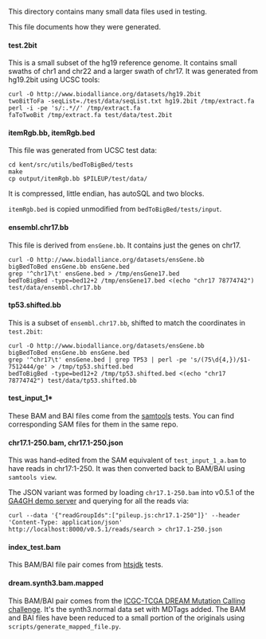 This directory contains many small data files used in testing.

This file documents how they were generated.


#### test.2bit

This is a small subset of the hg19 reference genome. It contains small swaths
of chr1 and chr22 and a larger swath of chr17. It was generated from hg19.2bit
using UCSC tools:

    curl -O http://www.biodalliance.org/datasets/hg19.2bit
    twoBitToFa -seqList=./test/data/seqList.txt hg19.2bit /tmp/extract.fa
    perl -i -pe 's/:.*//' /tmp/extract.fa
    faToTwoBit /tmp/extract.fa test/data/test.2bit


#### itemRgb.bb, itemRgb.bed

This file was generated from UCSC test data:

    cd kent/src/utils/bedToBigBed/tests
    make
    cp output/itemRgb.bb $PILEUP/test/data/

It is compressed, little endian, has autoSQL and two blocks.

`itemRgb.bed` is copied unmodified from `bedToBigBed/tests/input`.


#### ensembl.chr17.bb

This file is derived from `ensGene.bb`. It contains just the genes on chr17.

    curl -O http://www.biodalliance.org/datasets/ensGene.bb
    bigBedToBed ensGene.bb ensGene.bed
    grep '^chr17\t' ensGene.bed > /tmp/ensGene17.bed
    bedToBigBed -type=bed12+2 /tmp/ensGene17.bed <(echo "chr17 78774742") test/data/ensembl.chr17.bb

#### tp53.shifted.bb

This is a subset of `ensembl.chr17.bb`, shifted to match the coordinates in
`test.2bit`:

    curl -O http://www.biodalliance.org/datasets/ensGene.bb
    bigBedToBed ensGene.bb ensGene.bed
    grep '^chr17\t' ensGene.bed | grep TP53 | perl -pe 's/(75\d{4,})/$1-7512444/ge' > /tmp/tp53.shifted.bed
    bedToBigBed -type=bed12+2 /tmp/tp53.shifted.bed <(echo "chr17 78774742") test/data/tp53.shifted.bb

#### test_input_1*

These BAM and BAI files come from the [samtools][1] tests. You can find
corresponding SAM files for them in the same repo.

#### chr17.1-250.bam, chr17.1-250.json

This was hand-edited from the SAM equivalent of `test_input_1_a.bam` to have
reads in chr17:1-250. It was then converted back to BAM/BAI using `samtools view`.

The JSON variant was formed by loading `chr17.1-250.bam` into v0.5.1 of the [GA4GH demo server][ga4gh] and querying for all the reads via:

    curl --data '{"readGroupIds":["pileup.js:chr17.1-250"]}' --header 'Content-Type: application/json' http://localhost:8000/v0.5.1/reads/search > chr17.1-250.json

#### index_test.bam

This BAM/BAI file pair comes from [htsjdk][2] tests.

#### dream.synth3.bam.mapped

This BAM/BAI pair comes from the [ICGC-TCGA DREAM Mutation Calling
challenge][3]. It's the synth3.normal data set with MDTags added. The BAM and
BAI files have been reduced to a small portion of the originals using
`scripts/generate_mapped_file.py`.


[1]: https://github.com/samtools/samtools/tree/develop/test/dat
[2]: https://github.com/samtools/htsjdk/blob/afecd5fa959087d5bdd5d5a701e415a72d629282/testdata/htsjdk/samtools/BAMFileIndexTest/index_test.bam
[3]: https://www.synapse.org/#%21Synapse:syn312572
[ga4gh]: http://ga4gh-reference-implementation.readthedocs.org/en/stable/index.html
